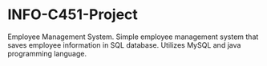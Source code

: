 # INFO-C451-Project
Employee Management System.
Simple employee management system that saves employee information in SQL database.
Utilizes MySQL and java programming language. 
